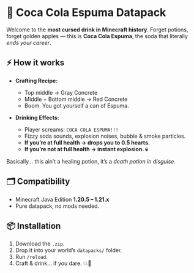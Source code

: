 # 🥤 Coca Cola Espuma Datapack  

Welcome to the **most cursed drink in Minecraft history**. Forget potions, forget golden apples — this is **Coca Cola Espuma**, the soda that literally *ends your career*.  

## ⚡ How it works
- **Crafting Recipe:**  
  - Top middle → Gray Concrete  
  - Middle + Bottom middle → Red Concrete  
  - Boom. You got yourself a can of Espuma.  

- **Drinking Effects:**  
  - Player screams: `COCA COLA ESPUMA!!!`  
  - Fizzy soda sounds, explosion noises, bubble & smoke particles.  
  - **If you’re at full health → drops you to 0.5 hearts.**  
  - **If you’re not at full health → instant explosion. 💀**  

Basically… this ain’t a healing potion, it’s a *death potion in disguise*.  

## 🗂 Compatibility
- Minecraft Java Edition **1.20.5 – 1.21.x**  
- Pure datapack, no mods needed.  

## 📦 Installation
1. Download the `.zip`.  
2. Drop it into your world’s `datapacks/` folder.  
3. Run `/reload`.  
4. Craft & drink… if you dare. 💥🥤  
